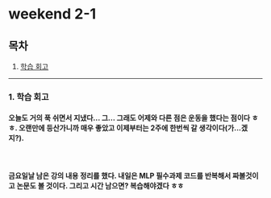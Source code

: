 # weekend 2-1 

## 목차 

1. [학습 회고](#1-학습-회고)



----

### 1. 학습 회고

####  오늘도 거의 푹 쉬면서 지냈다... 그... 그래도 어제와 다른 점은 운동을 했다는 점이다 ㅎㅎ. 오랜만에 등산가니까 매우 좋았고 이제부터는 2주에 한번씩 갈 생각이다(가...겠지?).
<br>

#### 금요일날 남은 강의 내용 정리를 했다. 내일은 MLP 필수과제 코드를 반복해서 짜볼것이고 논문도 볼 것이다. 그리고 시간 남으면? 복습해야겠다 ㅎㅎ 

